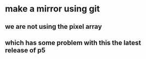 # make a mirror using git

## we are not using the pixel array

## which has some problem with this the latest release of p5

##
